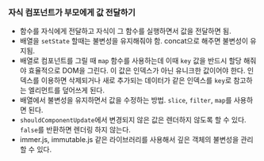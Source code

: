 ### 자식 컴포넌트가 부모에게 값 전달하기
- 함수를 자식에게 전달하고 자식이 그 함수를 실행하면서 값을 전달하면 됨.
- 배열을 `setState` 할때는 불변성을 유지해줘야 함. concat으로 해주면 불변성이 유지됨.
- 배열로 컴포넌트를 그릴 때 `map` 함수를 사용하는데 이때 `key` 값을 반드시 할당 해줘야 효율적으로 DOM을 그린다. 이 값은 인덱스가 아닌 유니크한 값이어야 한다. 인덱스를 이용하면 삭제되거나 새로 추가되는 데이터가 같은 인덱스를 `key`로 참고하는 엘리먼트를 덮어쓰게 된다.
- 배열에서 불변성을 유지하면서 값을 수정하는 방법. `slice`, `filter`, `map`를 사용하면 된다.
- `shouldComponentUpdate`에서 변경되지 않은 값은 렌더하지 않도록 할 수 있다. `false`를 반환하면 렌더링 하지 않는다.
- immer.js, immutable.js 같은 라이브러리를 사용해서 깊은 객체의 불변성을 관리할 수 있다.